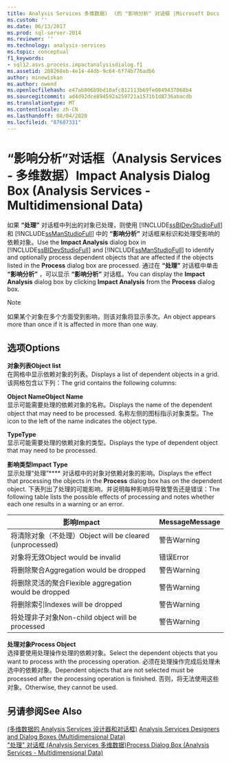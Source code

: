 ```yaml
---
title: Analysis Services 多维数据)  (的 "影响分析" 对话框 |Microsoft Docs
ms.custom: ''
ms.date: 06/13/2017
ms.prod: sql-server-2014
ms.reviewer: ''
ms.technology: analysis-services
ms.topic: conceptual
f1_keywords:
- sql12.asvs.process.impactanalysisdialog.f1
ms.assetid: 208268eb-4e14-44db-9c64-6f74b776adb6
author: minewiskan
ms.author: owend
ms.openlocfilehash: e47ab806b9bd10afc812113b69fe0849437068b4
ms.sourcegitcommit: ad4d92dce894592a259721a1571b1d8736abacdb
ms.translationtype: MT
ms.contentlocale: zh-CN
ms.lasthandoff: 08/04/2020
ms.locfileid: "87687331"
---
```

# <a name="impact-analysis-dialog-box-analysis-services---multidimensional-data"></a><span data-ttu-id="7f59e-102">“影响分析”对话框（Analysis Services - 多维数据）</span><span class="sxs-lookup"><span data-stu-id="7f59e-102">Impact Analysis Dialog Box (Analysis Services - Multidimensional Data)</span></span>
  <span data-ttu-id="7f59e-103">如果 **“处理”** 对话框中列出的对象已处理，则使用 [!INCLUDE[ssBIDevStudioFull](../includes/ssbidevstudiofull-md.md)] 和 [!INCLUDE[ssManStudioFull](../includes/ssmanstudiofull-md.md)] 中的 **“影响分析”** 对话框来标识和处理受影响的依赖对象。</span><span class="sxs-lookup"><span data-stu-id="7f59e-103">Use the **Impact Analysis** dialog box in [!INCLUDE[ssBIDevStudioFull](../includes/ssbidevstudiofull-md.md)] and [!INCLUDE[ssManStudioFull](../includes/ssmanstudiofull-md.md)] to identify and optionally process dependent objects that are affected if the objects listed in the **Process** dialog box are processed.</span></span> <span data-ttu-id="7f59e-104">通过在 **“处理”** 对话框中单击 **“影响分析”** ，可以显示 **“影响分析”** 对话框。</span><span class="sxs-lookup"><span data-stu-id="7f59e-104">You can display the **Impact Analysis** dialog box by clicking **Impact Analysis** from the **Process** dialog box.</span></span>  
  
> [!NOTE]  
>  <span data-ttu-id="7f59e-105">如果某个对象在多个方面受到影响，则该对象将显示多次。</span><span class="sxs-lookup"><span data-stu-id="7f59e-105">An object appears more than once if it is affected in more than one way.</span></span>  
  
## <a name="options"></a><span data-ttu-id="7f59e-106">选项</span><span class="sxs-lookup"><span data-stu-id="7f59e-106">Options</span></span>  
 <span data-ttu-id="7f59e-107">**对象列表**</span><span class="sxs-lookup"><span data-stu-id="7f59e-107">**Object list**</span></span>  
 <span data-ttu-id="7f59e-108">在网格中显示依赖对象的列表。</span><span class="sxs-lookup"><span data-stu-id="7f59e-108">Displays a list of dependent objects in a grid.</span></span> <span data-ttu-id="7f59e-109">该网格包含以下列：</span><span class="sxs-lookup"><span data-stu-id="7f59e-109">The grid contains the following columns:</span></span>  
  
 <span data-ttu-id="7f59e-110">**Object Name**</span><span class="sxs-lookup"><span data-stu-id="7f59e-110">**Object Name**</span></span>  
 <span data-ttu-id="7f59e-111">显示可能需要处理的依赖对象的名称。</span><span class="sxs-lookup"><span data-stu-id="7f59e-111">Displays the name of the dependent object that may need to be processed.</span></span> <span data-ttu-id="7f59e-112">名称左侧的图标指示对象类型。</span><span class="sxs-lookup"><span data-stu-id="7f59e-112">The icon to the left of the name indicates the object type.</span></span>  
  
 <span data-ttu-id="7f59e-113">**Type**</span><span class="sxs-lookup"><span data-stu-id="7f59e-113">**Type**</span></span>  
 <span data-ttu-id="7f59e-114">显示可能需要处理的依赖对象的类型。</span><span class="sxs-lookup"><span data-stu-id="7f59e-114">Displays the type of dependent object that may need to be processed.</span></span>  
  
 <span data-ttu-id="7f59e-115">**影响类型**</span><span class="sxs-lookup"><span data-stu-id="7f59e-115">**Impact Type**</span></span>  
 <span data-ttu-id="7f59e-116">显示处理“处理”\*\*\*\* 对话框中的对象对依赖对象的影响。</span><span class="sxs-lookup"><span data-stu-id="7f59e-116">Displays the effect that processing the objects in the **Process** dialog box has on the dependent object.</span></span> <span data-ttu-id="7f59e-117">下表列出了处理的可能影响，并说明每种影响将导致警告还是错误：</span><span class="sxs-lookup"><span data-stu-id="7f59e-117">The following table lists the possible effects of processing and notes whether each one results in a warning or an error.</span></span>  
  
|<span data-ttu-id="7f59e-118">影响</span><span class="sxs-lookup"><span data-stu-id="7f59e-118">Impact</span></span>|<span data-ttu-id="7f59e-119">Message</span><span class="sxs-lookup"><span data-stu-id="7f59e-119">Message</span></span>|  
|------------|-------------|  
|<span data-ttu-id="7f59e-120">将清除对象（不处理）</span><span class="sxs-lookup"><span data-stu-id="7f59e-120">Object will be cleared (unprocessed)</span></span>|<span data-ttu-id="7f59e-121">警告</span><span class="sxs-lookup"><span data-stu-id="7f59e-121">Warning</span></span>|  
|<span data-ttu-id="7f59e-122">对象将无效</span><span class="sxs-lookup"><span data-stu-id="7f59e-122">Object would be invalid</span></span>|<span data-ttu-id="7f59e-123">错误</span><span class="sxs-lookup"><span data-stu-id="7f59e-123">Error</span></span>|  
|<span data-ttu-id="7f59e-124">将删除聚合</span><span class="sxs-lookup"><span data-stu-id="7f59e-124">Aggregation would be dropped</span></span>|<span data-ttu-id="7f59e-125">警告</span><span class="sxs-lookup"><span data-stu-id="7f59e-125">Warning</span></span>|  
|<span data-ttu-id="7f59e-126">将删除灵活的聚合</span><span class="sxs-lookup"><span data-stu-id="7f59e-126">Flexible aggregation would be dropped</span></span>|<span data-ttu-id="7f59e-127">警告</span><span class="sxs-lookup"><span data-stu-id="7f59e-127">Warning</span></span>|  
|<span data-ttu-id="7f59e-128">将删除索引</span><span class="sxs-lookup"><span data-stu-id="7f59e-128">Indexes will be dropped</span></span>|<span data-ttu-id="7f59e-129">警告</span><span class="sxs-lookup"><span data-stu-id="7f59e-129">Warning</span></span>|  
|<span data-ttu-id="7f59e-130">将处理非子对象</span><span class="sxs-lookup"><span data-stu-id="7f59e-130">Non-child object will be processed</span></span>|<span data-ttu-id="7f59e-131">警告</span><span class="sxs-lookup"><span data-stu-id="7f59e-131">Warning</span></span>|  
  
 <span data-ttu-id="7f59e-132">**处理对象**</span><span class="sxs-lookup"><span data-stu-id="7f59e-132">**Process Object**</span></span>  
 <span data-ttu-id="7f59e-133">选择要使用处理操作处理的依赖对象。</span><span class="sxs-lookup"><span data-stu-id="7f59e-133">Select the dependent objects that you want to process with the processing operation.</span></span> <span data-ttu-id="7f59e-134">必须在处理操作完成后处理未选中的依赖对象。</span><span class="sxs-lookup"><span data-stu-id="7f59e-134">Dependent objects that are not selected must be processed after the processing operation is finished.</span></span> <span data-ttu-id="7f59e-135">否则，将无法使用这些对象。</span><span class="sxs-lookup"><span data-stu-id="7f59e-135">Otherwise, they cannot be used.</span></span>  
  
## <a name="see-also"></a><span data-ttu-id="7f59e-136">另请参阅</span><span class="sxs-lookup"><span data-stu-id="7f59e-136">See Also</span></span>  
 <span data-ttu-id="7f59e-137">[&#40;多维数据的 Analysis Services 设计器和对话框&#41;](analysis-services-designers-and-dialog-boxes-multidimensional-data.md) </span><span class="sxs-lookup"><span data-stu-id="7f59e-137">[Analysis Services Designers and Dialog Boxes &#40;Multidimensional Data&#41;](analysis-services-designers-and-dialog-boxes-multidimensional-data.md) </span></span>  
 [<span data-ttu-id="7f59e-138">"处理" 对话框 &#40;Analysis Services 多维数据&#41;</span><span class="sxs-lookup"><span data-stu-id="7f59e-138">Process Dialog Box &#40;Analysis Services - Multidimensional Data&#41;</span></span>](process-dialog-box-analysis-services-multidimensional-data.md)  
  
  
